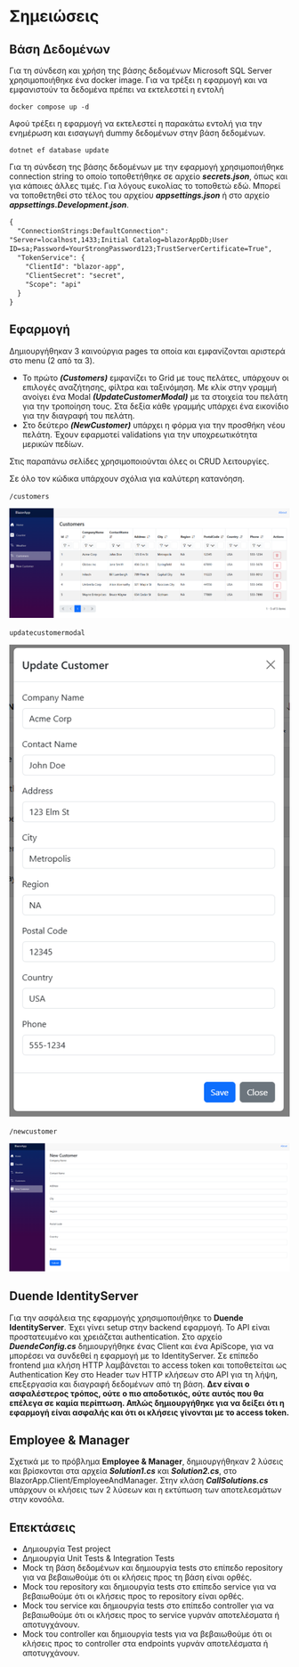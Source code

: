 # Σημειώσεις


## Βάση Δεδομένων
Για τη σύνδεση και χρήση της βάσης δεδομένων Microsoft SQL Server χρησιμοποιήθηκε ένα docker image. 
Για να τρέξει η εφαρμογή και να εμφανιστούν τα δεδομένα πρέπει να εκτελεστεί η εντολή

```
docker compose up -d
```
Αφού τρέξει η εφαρμογή να εκτελεστεί η παρακάτω εντολή για την ενημέρωση και εισαγωγή dummy δεδομένων στην βάση δεδομένων.

```
dotnet ef database update
```

Για τη σύνδεση της βάσης δεδομένων με την εφαρμογή χρησιμοποιήθηκε connection string το οποίο τοποθετήθηκε σε αρχείο ***secrets.json***, όπως και για κάποιες άλλες τιμές. Για λόγους ευκολίας το τοποθετώ εδώ. Μπορεί να τοποθετηθεί στο τέλος του αρχείου ***appsettings.json*** ή στο αρχείο ***appsettings.Development.json***. 

```
{
  "ConnectionStrings:DefaultConnection": "Server=localhost,1433;Initial Catalog=blazorAppDb;User ID=sa;Password=YourStrongPassword123;TrustServerCertificate=True",
  "TokenService": {
    "ClientId": "blazor-app",
    "ClientSecret": "secret",
    "Scope": "api"
  }
}
```

## Εφαρμογή

Δημιουργήθηκαν 3 καινούργια pages τα οποία και εμφανίζονται αριστερά στο menu (2 από τα 3).
- Το πρώτο ***(Customers)*** εμφανίζει το Grid με τους πελάτες, υπάρχουν οι επιλογές αναζήτησης, φίλτρα και ταξινόμηση. Με κλίκ στην γραμμή ανοίγει ένα Modal ***(UpdateCustomerModal)*** με τα στοιχεία του πελάτη για την τροποίηση τους. Στα δεξία κάθε γραμμής υπάρχει ένα εικονίδιο για την διαγραφή του πελάτη.
- Στο δεύτερο ***(NewCustomer)*** υπάρχει η φόρμα για την προσθήκη νέου πελάτη. Έχουν εφαρμοτεί validations για την υποχρεωτικότητα μερικών πεδίων.

Στις παραπάνω σελίδες χρησιμοποιούνται όλες οι CRUD λειτουργίες.

Σε όλο τον κώδικα υπάρχουν σχόλια για καλύτερη κατανόηση.

`/customers`

![img.png](img.png)

`updatecustomermodal`

![img_1.png](img_1.png)

`/newcustomer`

![img_2.png](img_2.png)

## Duende IdentityServer

Για την ασφάλεια της εφαρμογής χρησιμοποιήθηκε το ****Duende IdentityServer****. Έχει γίνει setup στην backend εφαρμογή. Το API είναι προστατευμένο και χρειάζεται authentication.
Στο αρχείο ***DuendeConfig.cs*** δημιουργήθηκε ένας Client και ένα ApiScope, για να μπορέσει να συνδεθεί η εφαρμογή με το IdentityServer. Σε επίπεδο frontend μια κλήση HTTP λαμβάνεται το access token και τοποθετείται ως Authentication Key στο Header των HTTP κλήσεων στο API για τη λήψη, επεξεργασία και διαγραφή δεδομένων από τη βάση. **Δεν είναι ο ασφαλέστερος τρόπος, ούτε ο πιο αποδοτικός, ούτε αυτός που θα επέλεγα σε καμία περίπτωση. Απλώς δημιουργήθηκε για να δείξει ότι η εφαρμογή είναι ασφαλής και ότι οι κλήσεις γίνονται με το access token.**

## Employee & Manager

Σχετικά με το πρόβλημα **Employee & Manager**, δημιουργήθηκαν 2 λύσεις και βρίσκονται στα αρχεία ***Solution1.cs*** και ***Solution2.cs***, στο BlazorApp.Client/EmployeeAndManager.
Στην κλάση ***CallSolutions.cs*** υπάρχουν οι κλήσεις των 2 λύσεων και η εκτύπωση των αποτελεσμάτων στην κονσόλα.

## Επεκτάσεις

- Δημιουργία Test project
- Δημιουργία Unit Tests & Integration Tests
- Mock τη βάση δεδομένων και δημιουργία tests στο επίπεδο repository για να βεβαιωθούμε ότι οι κλήσεις προς τη βάση είναι ορθές.
- Mock του repository και δημιουργία tests στο επίπεδο service για να βεβαιωθούμε ότι οι κλήσεις προς το repository είναι ορθές.
- Mock του service και δημιουργία tests στο επίπεδο controller για να βεβαιωθούμε ότι οι κλήσεις προς το service γυρνάν αποτελέσματα ή αποτυγχάνουν.
- Mock του controller και δημιουργία tests για να βεβαιωθούμε ότι οι κλήσεις προς το controller στα endpoints γυρνάν αποτελέσματα ή αποτυγχάνουν.